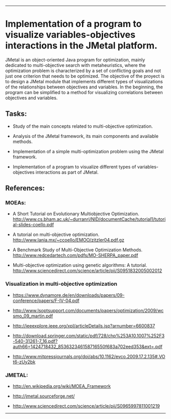 ***************************************************************************************************

# Implementation of a program to visualize  variables-objectives interactions in the JMetal platform. 
 
 JMetal is an object-oriented Java program for optimization, mainly dedicated to multi-objective search with metaheuristics, where the optimization problem is characterized by a set of conflicting goals and not just one criterion that needs to be optimized.  The objective of the proyect is to design a JMetal module  that implements different types of visualizations of the relationships between objectives and variables. In the beginning, the program can be simplified to a method for visualizing correlations between objectives and variables.


## Tasks: ##

 - Study of the main concepts related to multi-objective optimization. 

 - Analysis of the JMetal framework, its main components and available methods.

 - Implementation of a simple multi-optimization problem using the JMetal framework. 

 - Implementation of a program to visualize  different types of variables-objectives interactions as part of JMetal. 

## References: ##
  
###  MOEAs: ###

  - A Short Tutorial on Evolutionary Multiobjective Optimization. http://www.cs.bham.ac.uk/~durranrj/NID/documentCache/tutorial1/tutorial-slides-coello.pdf

  - A tutorial on multi-objective optimization. http://www.lania.mx/~ccoello/EMOO/zitzler04.pdf.gz 

  - A Benchmark Study of Multi-Objective Optimization Methods. http://www.redcedartech.com/pdfs/MO-SHERPA_paper.pdf

  - Multi-objective optimization using genetic algorithms: A tutorial. http://www.sciencedirect.com/science/article/pii/S0951832005002012

###  Visualization in multi-objective optimization ###
  - https://www.dynamore.de/en/downloads/papers/09-conference/papers/F-IV-04.pdf

  - http://www.lsoptsupport.com/documents/papers/optimization/2009/wcsmo_09_martin.pdf

  - http://ieeexplore.ieee.org/xpl/articleDetails.jsp?arnumber=6600837

  - http://download.springer.com/static/pdf/728/chp%253A10.1007%252F3-540-31261-7_16.pdf?auth66=1424718432_853632346158716550f683a702eed353&ext=.pdf

  - http://www.mitpressjournals.org/doi/abs/10.1162/evco.2009.17.2.135#.VOt6-zUy2bk

###  JMETAL: ###

  - http://en.wikipedia.org/wiki/MOEA_Framework

  - http://jmetal.sourceforge.net/

  - http://www.sciencedirect.com/science/article/pii/S0965997811001219
 


***************************************************************************************************